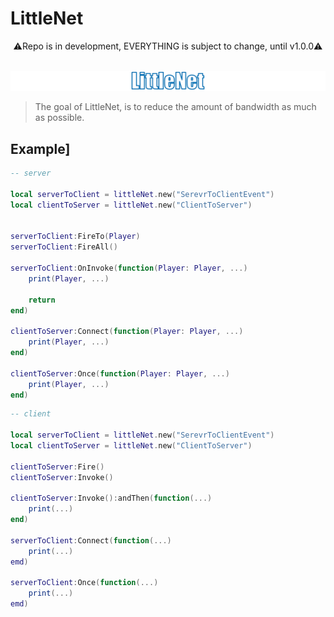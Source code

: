 # LittleNet
<div align="center">⚠️Repo is in development, EVERYTHING is subject to change, until v1.0.0⚠️</div>
<br>

<p align="center" width="100%">
    <img src="./assets/logo.png">
</p>

> The goal of LittleNet, is to reduce the amount of bandwidth as much as possible.

## Example]
```lua
-- server

local serverToClient = littleNet.new("SerevrToClientEvent")
local clientToServer = littleNet.new("ClientToServer")


serverToClient:FireTo(Player)
serverToClient:FireAll()

serverToClient:OnInvoke(function(Player: Player, ...)
    print(Player, ...)

    return
end)

clientToServer:Connect(function(Player: Player, ...)
    print(Player, ...)
end)

clientToServer:Once(function(Player: Player, ...)
    print(Player, ...)
end)
```

```lua
-- client

local serverToClient = littleNet.new("SerevrToClientEvent")
local clientToServer = littleNet.new("ClientToServer")

clientToServer:Fire()
clientToServer:Invoke()

clientToServer:Invoke():andThen(function(...)
    print(...)
end)

serverToClient:Connect(function(...)
    print(...)
emd)

serverToClient:Once(function(...)
    print(...)
emd)

```